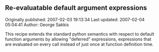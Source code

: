 ## Re-evaluatable default argument expressions 
Originally published: 2007-02-03 19:13:34 
Last updated: 2007-02-04 05:04:41 
Author: George Sakkis 
 
This recipe extends the standard python semantics with respect to default function arguments by allowing "deferred" expressions, expressions that are evaluated on every call instead of just once at function definition time.